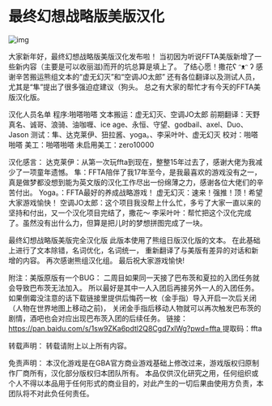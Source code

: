 # 最终幻想战略版美版汉化

![img](https://img.picgo.net/2024/01/26/48555371a35d8aff64ada614238ff74074be671ff3074833.png)

大家新年好，最终幻想战略版美版汉化发布啦！
当初因为听说FFTA美版新增了一些新内容（主要是可以收丽滋)而开的坑总算是填上了。
了结心愿！撒花ʕ ᵔᴥᵔ ʔ
感谢辛苦搬运熊组文本的“虚无幻灭”和“空调JO太郎”
还有各位翻译以及测试人员，尤其是“隼”提出了很多强迫症建议（狗头。
总之有大家的帮忙才有今天的FFTA美版汉化版。


汉化人员名单
程序:啪嗒啪嗒
文本搬运：虚无幻灭、空调JO太郎
前期翻译：天野真名、诚哥、浪骑、油咖喱、ice age、永恒、守望、godbail、axel、Duo、Jason
测试：隼、达克莱伊、狃拉酱、yoga。、李采叶叶、虚无幻灭
校对：啪嗒啪嗒
美工：啪嗒啪嗒
未启用美工：zero10000


汉化感言：
达克莱伊：从第一次玩ffta到现在，整整15年过去了，感谢大佬为我减少了一项童年遗憾。
隼：FFTA陪伴了我17年至今，是我最喜欢的游戏没有之一，真是做梦都没想到能为英文版的汉化工作尽出一份绵薄之力，感谢各位大佬们的辛苦付出。
Yoga。：FFTA最好的养成战略游戏！
虚无幻灭：速来！强推！顶！希望大家游戏愉快！
空调JO太郎：这个项目我没帮上什么忙，多亏了大家一直以来的坚持和付出，又一个汉化项目完结了，撒花～
李采叶叶：帮忙把这个汉化完成了。虽然没有出什么力，但算是把儿时的梦想拼图完成了一块。


最终幻想战略版美版完全汉化版
此版本使用了熊组日版汉化版的文本。
在此基础上进行了文本除错，名词优化，名词统一，
重新翻译了与美版有差异的对话和新增的内容。
再次感谢熊组汉化组。
最后祝大家游戏愉快!


附注：美版原版有一个BUG：
二周目如果同一天接了巴布茨和夏拉的入团任务就会导致巴布茨无法加入。
所以最好是其中一人入团后再接另外一人的入团任务。
如果倒霉没注意的话下载链接里提供后悔药一枚（金手指）导入开启一次后关闭（人物在世界地图上移动之前)，
关闭金手指后移动人物就可以再次触发巴布茨的剧情，酒吧也会对应出现巴布茨入团的后续任务。
链接：[https://pan.baidu.com/s/1sw9ZKa6pdtl2Q8Cgd7xlWg?pwd=ffta ](http://jump2.bdimg.com/safecheck/index?url=rN3wPs8te/pjz8pBqGzzzz3wi8AXlR5g1NgdDpM6gxKhbKCxJJAzzq0Cbax8mdVpFPn40tHvxkDGTzvsFtTFw/Bu3JMsYJbu4ghzYJxZq7X6BPc8EaKlObVz9twvNiUKQTY2c9Ohjk4KNUU90RyUkeDB2zU/2dc7r50whTCeJjmy3lw5RAD2IXY9qHh6BM0y)
提取码：ffta 


转载声明：
转载请附上以上所有内容。


免责声明：
本汉化游戏是在GBA官方商业游戏基础上修改过来，游戏版权归原制作厂商所有，汉化部分版权归本团队所有。
本品仅供汉化研究之用，任何组织或个人不得以本品用于任何形式的商业目的，对此产生的一切后果由使用方负责，本团队将不对此负任何责任。